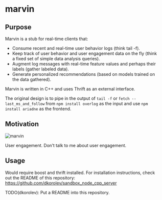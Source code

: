 # marvin

## Purpose

Marvin is a stub for real-time clients that:

* Consume recent and real-time user behavior logs (think tail -f).
* Keep track of user behavior and user engagement data on the fly (think a fixed set of simple data analysis queries).
* Augment log messages with real-time feature values and perhaps their labels (gather labeled data).
* Generate personalized recommendations (based on models trained on the data gathered).

Marvin is written in C++ and uses Thrift as an external interface.

The original design is to pipe in the output of ```tail -f``` or ```fetch --last_ms_and_follow``` from ```npm install overlog``` as the input and use ```npm install ariadne``` as the frontend.

## Motivation

![marvin](https://raw2.github.com/dkorolev/marvin/master/static/marvin.png)

User engagement. Don't talk to me about user engagement.

## Usage

Would require boost and thrift installed. For installation instructions, check out the README of this repository: https://github.com/dkorolev/sandbox_node_cpp_server

TODO(dkorolev): Put a README into this repository.
